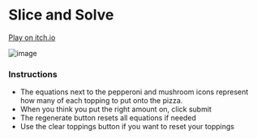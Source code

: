 # Slice and Solve

[Play on itch.io](https://cmullins27.itch.io/slice-and-solve)

![image](https://github.com/user-attachments/assets/e3e11db2-02a6-4862-a74d-c1fe1f2661b2)

### Instructions
- The equations next to the pepperoni and mushroom icons represent how many of each topping to put onto the pizza.
- When you think you put the right amount on, click submit
- The regenerate button resets all equations if needed
- Use the clear toppings button if you want to reset your toppings
